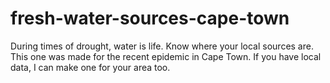 # fresh-water-sources-cape-town
During times of drought, water is life. Know where your local sources are. This one was made for the recent epidemic in Cape Town. If you have local data, I can make one for your area too.

